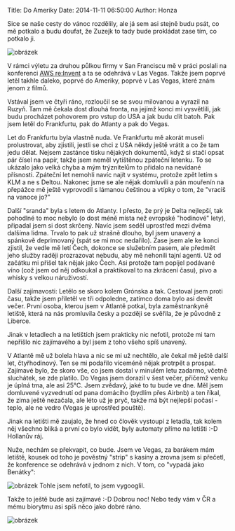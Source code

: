 Title: Do Ameriky
Date: 2014-11-11 06:50:00
Author: Honza


Sice se naše cesty do vánoc rozdělily, ale já sem asi stejně budu psát, co mě
potkalo a budu doufat, že Zuzejk to tady bude prokládat zase tím, co potkalo ji.

![obrázek]({filename}/images/tumblr_inline_nev0a8GTTT1t36z1g.jpg)

V rámci výletu za druhou půlkou firmy v San Franciscu mě v práci poslali na
konferenci [AWS re:Invent](http://reinvent.awsevents.com/) a ta se odehrává v
Las Vegas. Takže jsem poprvé letěl takhle daleko, poprvé do Ameriky, poprvé v
Las Vegas, které znám jenom z filmů.

Vstával jsem ve čtyři ráno, rozloučil se se svou milovanou a vyrazil na Ruzyň.
Tam mě čekala dost dlouhá fronta, na jejímž konci mi vysvětlili, jak budu
procházet pohovorem pro vstup do USA a jak budu clít batoh. Pak jsem letěl do
Frankfurtu, pak do Atlanty a pak do Vegas.

Let do Frankfurtu byla vlastně nuda. Ve Frankfurtu mě akorát museli
prolustrovat, aby zjistili, jestli se chci z USA někdy ještě vrátit a co že tam
jedu dělat. Nejsem zastánce tisku nějakých dokumentů, když si stačí opsat pár
čísel na papír, takže jsem neměl vytištěnou zpáteční letenku. To se ukázalo jako
velká chyba a mým trýznitelům to přidalo na nevídané přísnosti. Zpáteční let
nemohli navíc najít v systému, protože zpět letím s KLM a ne s Deltou. Nakonec
jsme se ale nějak domluvili a pán mouřenín na přepážce mě ještě vyprovodil s
lámanou češtinou a vtípky o tom, že "vraciš na vanoce jo?"

Další "sranda" byla s letem do Atlanty. I přesto, že prý je Delta nejlepší, tak
pohodlné to moc nebylo (o dost méně místa než evropské "hodinové" lety),
připadal jsem si dost skrčený. Navíc jsem seděl uprostřed mezi dvěma dalšíma
lidma. Trvalo to pak už strašně dlouho, byl jsem unavený a spánkově deprimovaný
(spát se mi moc nedařilo). Zase jsem ale ke konci zjistil, že vedle mě letí
Čech, dokonce se služebním pasem, ale předmět jeho služby raději prozrazovat
nebudu, aby mě nehonili tajní agenti. Už od začátku mi přišel tak nějak jako
Čech. Asi protože tam popíjel podávané víno (což jsem od něj odkoukal a
praktikoval to na zkrácení času), pivo a whisky s velkou náruživostí.

Další zajímavosti: Letělo se skoro kolem Grónska a tak. Cestoval jsem proti
času, takže jsem přiletěl ve tři odpoledne, zatímco doma bylo asi devět večer.
První osoba, kterou jsem v Atlantě potkal, byla zaměstnankyně letiště, která na
nás promluvila česky a později se svěřila, že je původně z Liberce.

Jinak v letadlech a na letištích jsem prakticky nic nefotil, protože mi tam
nepřišlo nic zajímavého a byl jsem z toho všeho spíš unavený.

V Atlantě mě už bolela hlava a nic se mi už nechtělo, ale čekal mě ještě další
let, čtyřhodinový. Ten se mi podařilo víceméně nějak protrpět a prospat.
Zajímavé bylo, že skoro vše, co jsem dostal v minulém letu zadarmo, včetně
sluchátek, se zde platilo. Do Vegas jsem dorazil v šest večer, přičemž venku je
úplná tma, ale asi 25°C. Jsem zvědavý, jaké to tu bude ve dne. Měl jsem
domluvené vyzvednutí od pana domácího (bydlím přes Airbnb) a ten říkal, že zima
ještě nezačala, ale léto už je pryč, takže má být nejlepší počasí - teplo, ale
ne vedro (Vegas je uprostřed pouště).

Jinak na letišti mě zaujalo, že hned co člověk vystoupí z letadla, tak kolem něj
všechno bliká a první co bylo vidět, byly automaty přímo na letišti :-D Hollanův
ráj.

Nuže, nechám se překvapit, co bude. Jsem ve Vegas, za barákem mám letiště,
kousek od toho je pověstný "strip" s kasíny a zrovna jsem si přečetl, že
konference se odehrává v jednom z nich. V tom, co "vypadá jako Benátky":

![obrázek]({filename}/images/tumblr_inline_nev1fmgoDv1t36z1g.jpg) Tohle jsem
nefotil, to jsem vygooglil.

Takže to ještě bude asi zajímavé :-D Dobrou noc! Nebo tedy vám v ČR a mému
biorytmu asi spíš něco jako dobré ráno.

![obrázek]({filename}/images/tumblr_inline_nev1e7Nf9L1t36z1g.jpg)
